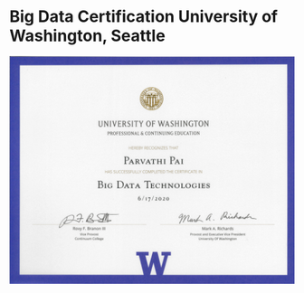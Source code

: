 # Big Data Certification University of Washington, Seattle
<img src="parvathipai.jpg"
     alt="Data Science"
     style="float: left; margin-right: 10px;" />
     
     
